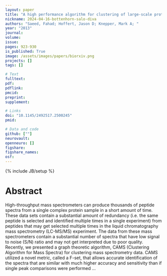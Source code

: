 ```yaml
---
layout: paper
title: "A high performance algorithm for clustering of large-scale protein mass spectrometry data using multi-core architectures"
nickname: 2024-04-16-bottenhorn-salo-diva
authors: "Saeed, Fahad; Hoffert, Jason D; Knepper, Mark A; "
year: "2013"
journal: 
volume: 
issue:
pages: 923-930
is_published: True
image: /assets/images/papers/biorxiv.png
projects: []
tags: []

# Text
fulltext:
pdf:
pdflink:
pmcid:
preprint: 
supplement:

# Links
doi: "10.1145/2492517.2500245"
pmid:

# Data and code
github: [""]
neurovault:
openneuro: []
figshare:
figshare_names:
osf:
---
```

{% include JB/setup %}

# Abstract

High-throughput mass spectrometers can produce thousands of peptide spectra from a single complex protein sample in a short amount of time. These data sets contain a substantial amount of redundancy (i.e. the same peptide is selected and identified multiple times in a single experiment) from peptides that may get selected multiple times in the liquid chromatography mass spectrometry (LC-MS/MS) experiment. The data from these mass spectrometers contain a substantial number of spectra that have low signal to noise (S/N) ratio and may not get interpreted due to poor quality. Recently, we presented a graph theoretic algorithm, CAMS (Clustering Algorithm for Mass Spectra) for clustering mass spectrometry data. CAMS utilized a novel metric, called a F-set, that allows accurate identification of the spectra that are similar with much higher accuracy and sensitivity than if single peak comparisons were performed …

